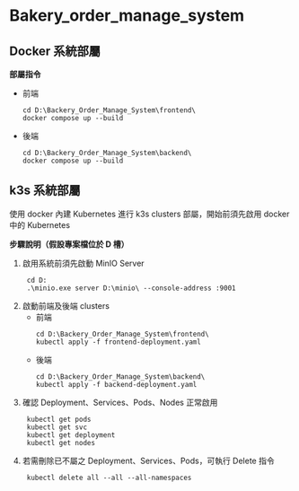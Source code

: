 # Bakery_order_manage_system
## Docker 系統部屬
**部屬指令**
* 前端
    ```shell
    cd D:\Backery_Order_Manage_System\frontend\
    docker compose up --build
    ```
* 後端
    ```shell
    cd D:\Backery_Order_Manage_System\backend\
    docker compose up --build
    ```
## k3s 系統部屬
使用 docker 內建 Kubernetes 進行 k3s clusters 部屬，開始前須先啟用 docker 中的 Kubernetes
 
**步驟說明（假設專案檔位於 D 槽）**
1. 啟用系統前須先啟動 MinIO Server
    ```shell
     cd D:
     .\minio.exe server D:\minio\ --console-address :9001
    ```
2. 啟動前端及後端 clusters
   * 前端  
        ```shell
        cd D:\Backery_Order_Manage_System\frontend\
        kubectl apply -f frontend-deployment.yaml
        ```
    * 後端
        ```shell
        cd D:\Backery_Order_Manage_System\backend\
        kubectl apply -f backend-deployment.yaml
        ```
3. 確認 Deployment、Services、Pods、Nodes 正常啟用
   ```shell
    kubectl get pods
    kubectl get svc
    kubectl get deployment
    kubectl get nodes
   ```
4. 若需刪除已不屬之 Deployment、Services、Pods，可執行 Delete 指令
   ```shell
    kubectl delete all --all --all-namespaces
   ```